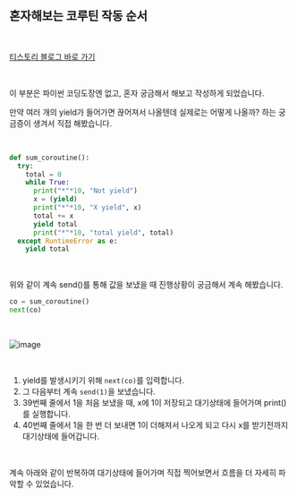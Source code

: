 
## 혼자해보는 코루틴 작동 순서

<br>

[티스토리 블로그 바로 가기](https://kyleeee.tistory.com/entry/TIL35-%EC%BD%94%EB%A3%A8%ED%8B%B4-%EC%82%AC%EC%9A%A9%ED%95%98%EA%B8%B046-%EC%A7%A7%ED%98%BC%EC%9E%90%ED%95%B4%EB%B3%B4%EB%8A%94-%EC%BD%94%EB%A3%A8%ED%8B%B4-%EC%9E%91%EB%8F%99-%EC%88%9C%EC%84%9C)

<br>

이 부분은 파이썬 코딩도장엔 없고, 혼자 궁금해서 해보고 작성하게 되었습니다.

만약 여러 개의 yield가 들어가면 끊어져서 나올텐데 실제로는 어떻게 나올까? 하는 궁금증이 생겨서 직접 해봤습니다.


<br>

```python
def sum_coroutine():
  try:
    total = 0
    while True:
      print("*"*10, "Not yield")
      x = (yield)
      print("*"*10, "X yield", x)
      total += x
      yield total
      print("*"*10, "total yield", total)
  except RuntimeError as e:
    yield total
```

<br>

위와 같이 계속 send()를 통해 값을 보냈을 때 진행상황이 궁금해서 계속 해봤습니다.

```python
co = sum_coroutine()
next(co)
```

<br>

![image](https://user-images.githubusercontent.com/88086271/194817211-9b388d7f-bcdd-49c3-bca6-443cb428dc64.png)

<br>

1. yield를 발생시키기 위해 ```next(co)```를 입력합니다.
2. 그 다음부터 계속 ```send(1)```을 보냈습니다.
3. 39번째 줄에서 1을 처음 보냈을 때, x에 1이 저장되고 대기상태에 들어가며 print()를 실행합니다.
4. 40번째 줄에서 1을 한 번 더 보내면 1이 더해져서 나오게 되고 다시 x를 받기전까지 대기상태에 들어갑니다.

<br>

계속 아래와 같이 반복하여 대기상태에 들어가며 직접 찍어보면서 흐름을 더 자세히 파악할 수 있었습니다.
